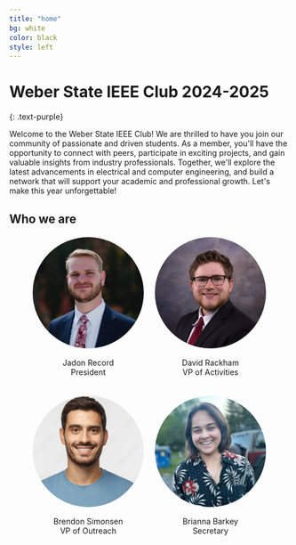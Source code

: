 ```yaml
---
title: "home"
bg: white
color: black
style: left
---
```

# Weber State IEEE Club 2024-2025
{: .text-purple}

Welcome to the Weber State IEEE Club! We are thrilled to have you join our community of passionate and driven students. As a member, you'll have the opportunity to connect with peers, participate in exciting projects, and gain valuable insights from industry professionals. Together, we'll explore the latest advancements in electrical and computer engineering, and build a network that will support your academic and professional growth. Let's make this year unforgettable!

## Who we are

<!-- Photos Section -->
<div style="display: flex; justify-content: center; flex-wrap: wrap; gap: 20px; margin-top: 20px;">
  <div style="text-align: center;">
    <img src="img/record.jpeg" alt="Name 1" style="width: 200px; height: 200px; border-radius: 50%;">
    <p>Jadon Record<br>
    President</p>
  </div>
  <div style="text-align: center;">
    <img src="img/rackham.jpeg" alt="Name 2" style="width: 200px; height: 200px; border-radius: 50%;">
    <p>David Rackham<br>
    VP of Activities</p>
  </div>
  <div style="text-align: center;">
    <img src="img/simonsen.jpeg" alt="Name 3" style="width: 200px; height: 200px; border-radius: 50%;">
    <p>Brendon Simonsen<br>
    VP of Outreach</p>
    </div>
    <div style="text-align: center;">
    <img src="img/barkey.jpeg" alt="Name 3" style="width: 200px; height: 200px; border-radius: 50%;">
    <p>Brianna Barkey<br>
    Secretary</p>
  </div>
</div>

<!-- 
### *whoa, hey an open-source*
{: .text-purple}

<span class="fa-stack subtlecircle" style="font-size:100px; background:rgba(255,166,0,0.1)">
  <i class="fa fa-circle fa-stack-2x text-white"></i>
  <i class="fa fa-bicycle fa-stack-1x text-orange"></i>
</span> -->

<!-- # single-page jekyll theme
{: .text-purple}


…it's focused on delivering information quickly, easily, configurably, and stylishly!

Want to make a single-page site to show off something cool? Go [fork me on github!](https://github.com/t413/SinglePaged) -->

<!-- <span id="forkongithub">
  <a href="{{ site.source_link }}" class="bg-blue">
    Fork me on GitHub
  </a>
</span> -->
